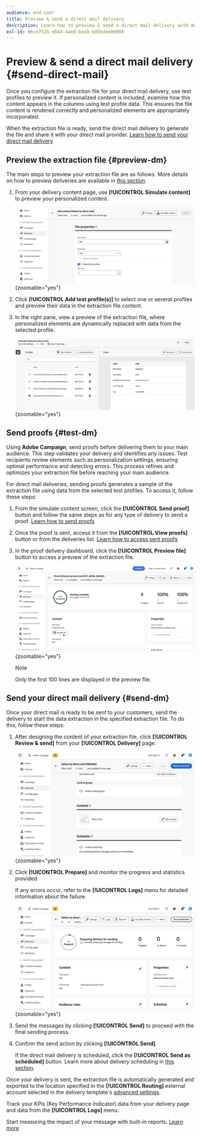 ```yaml
---
audience: end-user
title: Preview & send a direct mail delivery
description: Learn how to preview & send a direct mail delivery with Adobe Campaign Web
exl-id: 06ce7535-e84d-4aed-bea9-b85b4ee0d008
---
```

# Preview & send a direct mail delivery {#send-direct-mail}

Once you configure the extraction file for your direct mail delivery, use test profiles to preview it. If personalized content is included, examine how this content appears in the columns using test profile data. This ensures the file content is rendered correctly and personalized elements are appropriately incorporated.

When the extraction file is ready, send the direct mail delivery to generate the file and share it with your direct mail provider. [Learn how to send your direct mail delivery](#dm-send)

## Preview the extraction file {#preview-dm}

The main steps to preview your extraction file are as follows. More details on how to preview deliveries are available in [this section](../preview-test/preview-content.md).

1. From your delivery content page, use **[!UICONTROL Simulate content]** to preview your personalized content.

    ![Screenshot showing the simulate content option in the delivery content page](assets/dm-simulate.png){zoomable="yes"}

1. Click **[!UICONTROL Add test profile(s)]** to select one or several profiles and preview their data in the extraction file content.

1. In the right pane, view a preview of the extraction file, where personalized elements are dynamically replaced with data from the selected profile.

    ![Screenshot showing the preview of the extraction file in the right pane](assets/dm-preview-right.png){zoomable="yes"}

## Send proofs {#test-dm}

Using **Adobe Campaign**, send proofs before delivering them to your main audience. This step validates your delivery and identifies any issues. Test recipients review elements such as personalization settings, ensuring optimal performance and detecting errors. This process refines and optimizes your extraction file before reaching your main audience.

For direct mail deliveries, sending proofs generates a sample of the extraction file using data from the selected test profiles. To access it, follow these steps:

1. From the simulate content screen, click the **[!UICONTROL Send proof]** button and follow the same steps as for any type of delivery to send a proof. [Learn how to send proofs](../preview-test/test-deliveries.md)

1. Once the proof is sent, access it from the **[!UICONTROL View proofs]** button or from the deliveries list. [Learn how to access sent proofs](../preview-test/test-deliveries.md#access-test-deliveries)

1. In the proof delivery dashboard, click the **[!UICONTROL Preview file]** button to access a preview of the extraction file.

    ![Screenshot showing the preview file option in the proof delivery dashboard](assets/dm-proof.png){zoomable="yes"}

    >[!NOTE]
    >
    >Only the first 100 lines are displayed in the preview file.

## Send your direct mail delivery {#send-dm}

Once your direct mail is ready to be sent to your customers, send the delivery to start the data extraction in the specified extraction file. To do this, follow these steps:

1. After designing the content of your extraction file, click **[!UICONTROL Review & send]** from your **[!UICONTROL Delivery]** page.

    ![Screenshot showing the review and send option in the delivery page](assets/dm-review-send.png){zoomable="yes"}

1. Click **[!UICONTROL Prepare]** and monitor the progress and statistics provided. 

    If any errors occur, refer to the **[!UICONTROL Logs]** menu for detailed information about the failure.

    ![Screenshot showing the prepare option and logs menu](assets/dm-prepare.png){zoomable="yes"}

1. Send the messages by clicking **[!UICONTROL Send]** to proceed with the final sending process. 

1. Confirm the send action by clicking **[!UICONTROL Send]**. 

    If the direct mail delivery is scheduled, click the **[!UICONTROL Send as scheduled]** button. Learn more about delivery scheduling in [this section](../msg/gs-messages.md#schedule-the-delivery-sending).

Once your delivery is sent, the extraction file is automatically generated and exported to the location specified in the **[!UICONTROL Routing]** external account selected in the delivery template's [advanced settings](../advanced-settings/delivery-settings.md).

Track your KPIs (Key Performance Indicator) data from your delivery page and data from the **[!UICONTROL Logs]** menu.

Start measuring the impact of your message with built-in reports. [Learn more](../reporting/direct-mail.md)